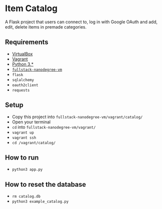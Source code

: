 # Item Catalog
A Flask project that users can connect to, log in with Google OAuth and add, edit, delete items in premade categories.
## Requirements
- [VirtualBox](https://www.virtualbox.org/wiki/Downloads)
- [Vagrant](https://www.vagrantup.com/downloads.html)
- [Python 3.*](https://www.python.org/)
- [`fullstack-nanodegree-vm`](https://github.com/udacity/fullstack-nanodegree-vm)
- `flask`
- `sqlalchemy`
- `oauth2client`
- `requests`

## Setup
- Copy this project into `fullstack-nanodegree-vm/vagrant/catalog/`
- Open your terminal
- `cd` into `fullstack-nanodegree-vm/vagrant/`
- `vagrant up`
- `vagrant ssh`
- `cd /vagrant/catalog/`

## How to run
- `python3 app.py`

## How to reset the database
- `rm catalog.db`
- `python3 example_catalog.py`
